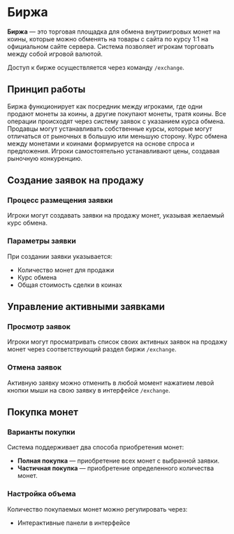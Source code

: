 # Биржа

**Биржа** — это торговая площадка для обмена внутриигровых монет на коины, которые можно обменять на товары с сайта по курсу 1:1 на официальном сайте сервера. Система позволяет игрокам торговать между собой игровой валютой.

Доступ к бирже осуществляется через команду `/exchange`.

## Принцип работы

Биржа функционирует как посредник между игроками, где одни продают монеты за коины, а другие покупают монеты, тратя коины. 
Все операции происходят через систему заявок с указанием курса обмена. Продавцы могут устанавливать собственные курсы, которые могут отличаться от рыночных в большую или меньшую сторону. 
Курс обмена между монетами и коинами формируется на основе спроса и предложения. Игроки самостоятельно устанавливают цены, создавая рыночную конкуренцию.

## Создание заявок на продажу

### Процесс размещения заявки

Игроки могут создавать заявки на продажу монет, указывая желаемый курс обмена.

### Параметры заявки

При создании заявки указывается:
- Количество монет для продажи
- Курс обмена 
- Общая стоимость сделки в коинах

## Управление активными заявками

### Просмотр заявок

Игроки могут просматривать список своих активных заявок на продажу монет через соответствующий раздел биржи `/exchange`.

### Отмена заявок

Активную заявку можно отменить в любой момент нажатием левой кнопки мыши на свою заявку в интерфейсе `/exchange`.

## Покупка монет

### Варианты покупки

Система поддерживает два способа приобретения монет:
- **Полная покупка** — приобретение всех монет с выбранной заявки. 
- **Частичная покупка** — приобретение определенного количества монет.

### Настройка объема

Количество покупаемых монет можно регулировать через:
- Интерактивные панели в интерфейсе

